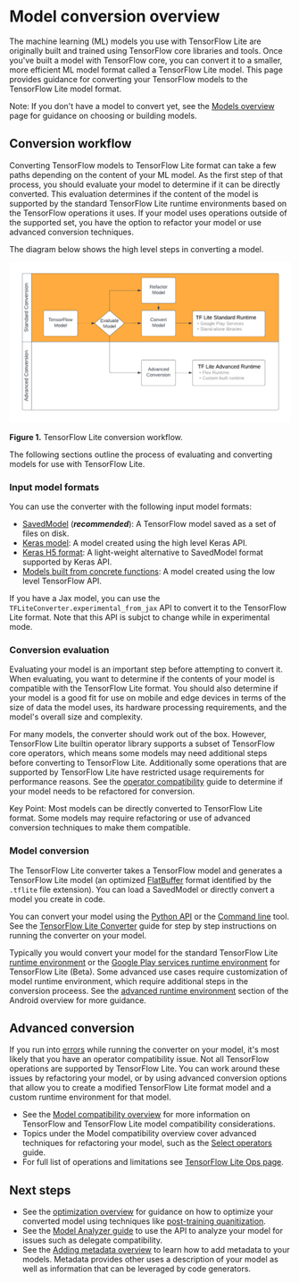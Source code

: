 # Model conversion overview

The machine learning (ML) models you use with TensorFlow Lite are originally
built and trained using TensorFlow core libraries and tools. Once you've built
a model with TensorFlow core, you can convert it to a smaller, more
efficient ML model format called a TensorFlow Lite model.
This page provides guidance for converting
your TensorFlow models to the TensorFlow Lite model format.

Note: If you don't have a model to convert yet, see the
          [Models overview](../)
          page for guidance on choosing or building models.


## Conversion workflow

Converting TensorFlow models to TensorFlow Lite format can take a few paths
depending on the content of your ML model. As the first step of that process,
you should evaluate your model to determine if it can be directly converted.
This evaluation determines if the content of the model is supported by the
standard TensorFlow Lite runtime environments based on the TensorFlow operations
it uses. If your model uses operations outside of the supported set, you have
the option to refactor your model or use advanced conversion techniques.

The diagram below shows the high level steps in converting a model.

![TFLite conversion workflow](../../images/convert/convert_workflow_diag.png)

**Figure 1.** TensorFlow Lite conversion workflow.

The following sections outline the process of evaluating and converting models
for use with TensorFlow Lite.


### Input model formats

You can use the converter with the following input model formats:

*   [SavedModel](https://www.tensorflow.org/guide/saved_model)
    (***recommended***): A TensorFlow model saved as a set of files on disk.
*   [Keras model](https://www.tensorflow.org/guide/keras/overview):
    A model created using the high level Keras API.
*   [Keras H5 format](https://www.tensorflow.org/guide/keras/save_and_serialize#keras_h5_format):
    A light-weight alternative to SavedModel format supported by Keras API.
*   [Models built from concrete functions](https://www.tensorflow.org/guide/intro_to_graphs):
    A model created using the low level TensorFlow API.

If you have a Jax model, you can use the `TFLiteConverter.experimental_from_jax`
API to convert it to the TensorFlow Lite format. Note that this API is subjct to
change while in experimental mode.

### Conversion evaluation

Evaluating your model is an important step before attempting to convert it.
When evaluating,
you want to determine if the contents of your model is compatible with the
TensorFlow Lite format. You should also determine if your model is a good fit
for use on mobile and edge devices in terms of the size of data the model uses,
its hardware processing requirements, and the model's overall size and
complexity.

For many models, the converter should work out of the box. However,
TensorFlow Lite builtin operator library supports a subset of
TensorFlow core operators, which means some models may need additional
steps before converting to TensorFlow Lite.
Additionally some operations that are supported by TensorFlow Lite have
restricted usage requirements for performance reasons. See the
[operator compatibility](../../guide/ops_compatibility) guide
to determine if your model needs to be refactored for conversion.

Key Point: Most models can be directly converted to TensorFlow Lite format. Some
  models may require refactoring or use of advanced conversion techniques to
  make them compatible.

### Model conversion

The TensorFlow Lite converter takes a TensorFlow model and generates a
TensorFlow Lite model (an optimized
[FlatBuffer](https://google.github.io/flatbuffers/) format identified by the
`.tflite` file extension). You can load
a SavedModel or directly convert a model you create in code.

You can convert your model using the [Python API](convert_models#python_api) or
the [Command line](convert_models#cmdline) tool. See the
[TensorFlow Lite Converter](convert_models) guide for step by step
instructions on running the converter on your model.

Typically you would convert your model for the standard TensorFlow Lite
[runtime environment](../../android#runtime) or the
[Google Play services runtime environment](../../android/play_services)
for TensorFlow Lite (Beta). Some advanced use cases require
customization of model runtime environment, which require additional steps in
the conversion proceess. See the
[advanced runtime environment](../../android#adv_runtime) section of the Android
overview for more guidance.

## Advanced conversion

If you run into [errors](convert_models#conversion_errors)
while running the converter on your model, it's most likely that you have an
operator compatibility issue. Not all TensorFlow operations are
supported by TensorFlow
Lite. You can work around these issues by refactoring your model, or by using
advanced conversion options that allow you to create a modified TensorFlow Lite
format model and a custom runtime environment for that model.

* See the [Model compatibility overview](../../guide/ops_compatibility)
  for more information on TensorFlow and TensorFlow Lite model compatibility
  considerations.
* Topics under the Model compatibility overview cover advanced techniques for
  refactoring your model, such as the [Select operators](../../guide/ops_select)
  guide.
* For full list of operations and limitations see
  [TensorFlow Lite Ops page](https://www.tensorflow.org/mlir/tfl_ops).


## Next steps

* See the [optimization overview](../../performance/model_optimization) for
  guidance on how to optimize your converted model using techniques like
  [post-training quanitization](../../performance/post_training_quantization).
* See the
  [Model Analyzer guide](https://www.tensorflow.org/lite/guide/model_analyzer)
  to use the API to analyze your model for issues such as delegate
  compatibility.
* See the [Adding metadata overview](metadata) to learn how to add metadata to
  your models. Metadata provides other uses a description of your model as well
  as information that can be leveraged by code generators.


